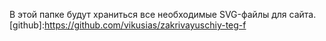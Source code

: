 В этой папке будут храниться все необходимые SVG-файлы для сайта.
[github]:https://github.com/vikusias/zakrivayuschiy-teg-f